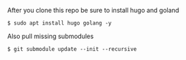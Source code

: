 After you clone this repo be sure to install hugo and goland

`$ sudo apt install hugo golang -y`

Also pull missing submodules

`$ git submodule update --init --recursive`
